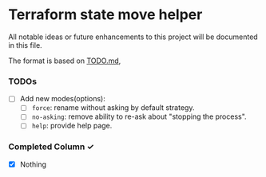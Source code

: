 # Terraform state move helper
All notable ideas or future enhancements to this project will be documented in this file.

The format is based on [TODO.md](https://github.com/todomd/todo.md),

### TODOs
- [ ] Add new modes(options):
  - [ ] `force`: rename without asking by default strategy.
  - [ ] `no-asking`: remove ability to re-ask about "stopping the process".
  - [ ] `help`: provide help page.

### Completed Column ✓
- [x] Nothing
